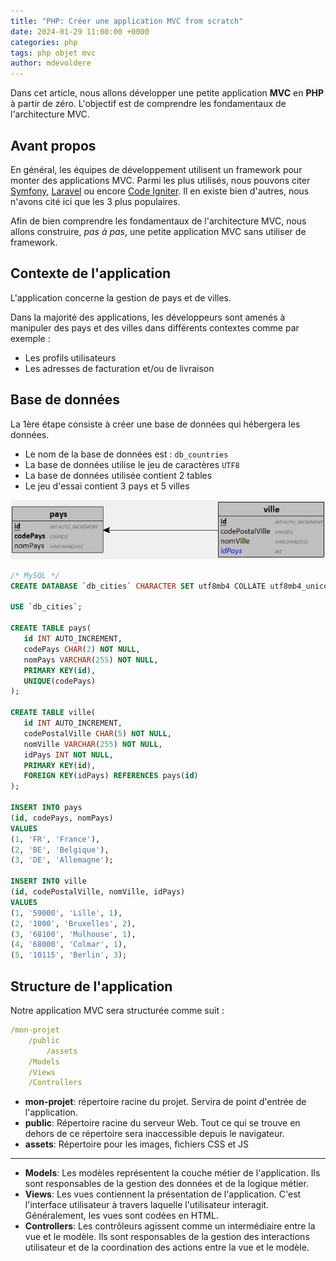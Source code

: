 ```yaml
---
title: "PHP: Créer une application MVC from scratch"
date: 2024-01-29 11:00:00 +0000 
categories: php
tags: php objet mvc
author: mdevoldere
--- 
```


Dans cet article, nous allons développer une petite application **MVC** en **PHP** à partir de zéro. L'objectif est de comprendre les fondamentaux de l'architecture MVC.

## Avant propos 

En général, les équipes de développement utilisent un framework pour monter des applications MVC. Parmi les plus utilisés, nous pouvons citer [Symfony](https://symfony.com/), [Laravel](https://laravel.com/) ou encore [Code Igniter](https://www.codeigniter.com/). Il en existe bien d'autres, nous n'avons cité ici que les 3 plus populaires.

Afin de bien comprendre les fondamentaux de l'architecture MVC, nous allons construire, *pas à pas*, une petite application MVC sans utiliser de framework.

## Contexte de l'application 

L'application concerne la gestion de pays et de villes.

Dans la majorité des applications, les développeurs sont amenés à manipuler des pays et des villes dans différents contextes comme par exemple : 
- Les profils utilisateurs
- Les adresses de facturation et/ou de livraison

## Base de données

La 1ère étape consiste à créer une base de données qui hébergera les données.

- Le nom de la base de données est : `db_countries`
- La base de données utilise le jeu de caractères `UTF8`
- La base de données utilisée contient 2 tables
- Le jeu d'essai contient 3 pays et 5 villes 

![Pays MCD](./img/db_cities_MLD.jpg)

```sql
/* MySQL */
CREATE DATABASE `db_cities` CHARACTER SET utf8mb4 COLLATE utf8mb4_unicode_ci;

USE `db_cities`;

CREATE TABLE pays(
   id INT AUTO_INCREMENT,
   codePays CHAR(2) NOT NULL,
   nomPays VARCHAR(255) NOT NULL,
   PRIMARY KEY(id),
   UNIQUE(codePays)
);

CREATE TABLE ville(
   id INT AUTO_INCREMENT,
   codePostalVille CHAR(5) NOT NULL,
   nomVille VARCHAR(255) NOT NULL,
   idPays INT NOT NULL,
   PRIMARY KEY(id),
   FOREIGN KEY(idPays) REFERENCES pays(id)
);

INSERT INTO pays 
(id, codePays, nomPays)
VALUES 
(1, 'FR', 'France'),
(2, 'BE', 'Belgique'),
(3, 'DE', 'Allemagne');

INSERT INTO ville 
(id, codePostalVille, nomVille, idPays) 
VALUES 
(1, '59000', 'Lille', 1),
(2, '1000', 'Bruxelles', 2),
(3, '68100', 'Mulhouse', 1),
(4, '68000', 'Colmar', 1),
(5, '10115', 'Berlin', 3);
```

## Structure de l'application 

Notre application MVC sera structurée comme suit : 

```yaml
/mon-projet
    /public
        /assets
    /Models
    /Views
    /Controllers
```

- **mon-projet**: répertoire racine du projet. Servira de point d'entrée de l'application.
- **public**: Répertoire racine du serveur Web. Tout ce qui se trouve en dehors de ce répertoire sera inaccessible depuis le navigateur.
- **assets**: Répertoire pour les images, fichiers CSS et JS
---
- **Models**: Les modèles représentent la couche métier de l'application. Ils sont responsables de la gestion des données et de la logique métier.
- **Views**: Les vues contiennent la présentation de l'application. C'est l'interface utilisateur à travers laquelle l'utilisateur interagit. Généralement, les vues sont codées en HTML. 
- **Controllers**: Les contrôleurs agissent comme un intermédiaire entre la vue et le modèle. Ils sont responsables de la gestion des interactions utilisateur et de la coordination des actions entre la vue et le modèle.